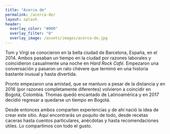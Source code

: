```yaml
---
title: "Acerca de"
permalink: /acerca-de/ 
layout: splash
header:
  overlay_color: "#000"
  overlay_filter: "0"
  overlay_image: /assets/images/acerca-de.jpg
---
```


Tom y Virgi se conocieron en la bella ciudad de Barcelona, España, en el 2014. Ambos pasaban un tiempo en la ciudad por razones laborales y coincidieron casualmente una noche en _Hard Rock Café_. Empezaron una conversación y pasaron un rato chévere que terminó en una historia bastante inusual y hasta divertida. 

Pronto empezaron una amistad, que se mantuvo a pesar de la distancia y en 2016 (por razones completamente diferentes) volvieron a coincidir en Bogotá, Colombia. Thomas quedó encantado de Latinoamérica y en 2017 decidió regresar a quedarse un tiempo en Bogotá. 

Desde entonces ambos comparten experiencias y de ahí nació la idea de crear este sitio. Aquí encontrarás un poquito de todo, desde recetas caceras hasta cuentos particulares, anécdotas y hasta recomendaciones útiles. Lo compartimos con todo el gusto.